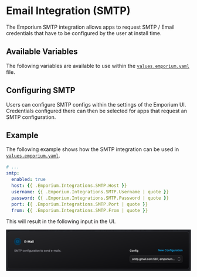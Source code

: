 # Email Integration (SMTP)

The Emporium SMTP integration allows apps to request SMTP / Email credentials that have to be configured by the user at install time.

## Available Variables

The following variables are available to use within the [`values.emporium.yaml`](../values-emporium-yaml) file.

<!--@include: ./smtp-variables.md-->

## Configuring SMTP

Users can configure SMTP configs within the settings of the Emporium UI.
Credentials configured there can then be selected for apps that request an SMTP configuration.

## Example

The following example shows how the SMTP integration can be used in [`values.emporium.yaml`](../values-emporium-yaml).

```yaml
# ...
smtp:
  enabled: true
  host: {{ .Emporium.Integrations.SMTP.Host }}
  username: {{ .Emporium.Integrations.SMTP.Username | quote }}
  password: {{ .Emporium.Integrations.SMTP.Password | quote }}
  port: {{ .Emporium.Integrations.SMTP.Port | quote }}
  from: {{ .Emporium.Integrations.SMTP.From | quote }}
```

This will result in the following input in the UI.

![Emporium smtp integration](../../img/integration_smtp_ui.png)